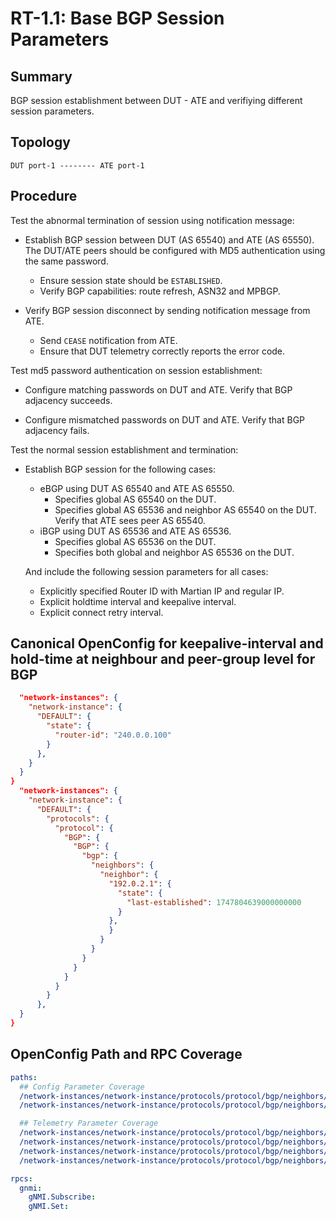 # RT-1.1: Base BGP Session Parameters

## Summary

BGP session establishment between DUT - ATE and verifiying different session parameters.

## Topology

    DUT port-1 -------- ATE port-1

## Procedure

Test the abnormal termination of session using notification message:

*   Establish BGP session between DUT (AS 65540) and ATE (AS 65550). The DUT/ATE
    peers should be configured with MD5 authentication using the same password.

    *   Ensure session state should be `ESTABLISHED`.
    *   Verify BGP capabilities: route refresh, ASN32 and MPBGP.
    
*   Verify BGP session disconnect by sending notification message from ATE.

    *   Send `CEASE` notification from ATE.
    *   Ensure that DUT telemetry correctly reports the error code.

Test md5 password authentication on session establishment:

*   Configure matching passwords on DUT and ATE. Verify that BGP adjacency succeeds.

*   Configure mismatched passwords on DUT and ATE. Verify that BGP adjacency fails.


Test the normal session establishment and termination:

*   Establish BGP session for the following cases:

    *   eBGP using DUT AS 65540 and ATE AS 65550.
        *   Specifies global AS 65540 on the DUT.
        *   Specifies global AS 65536 and neighbor AS 65540 on the DUT.
            Verify that ATE sees peer AS 65540.
    *   iBGP using DUT AS 65536 and ATE AS 65536.
        *   Specifies global AS 65536 on the DUT.
        *   Specifies both global and neighbor AS 65536 on the DUT.

    And include the following session parameters for all cases:

    *   Explicitly specified Router ID with Martian IP and regular IP.
    *   Explicit holdtime interval and keepalive interval.
    *   Explicit connect retry interval.

## Canonical OpenConfig for keepalive-interval and hold-time at neighbour and peer-group level for BGP

```json
  "network-instances": {
    "network-instance": {
      "DEFAULT": {
        "state": {
          "router-id": "240.0.0.100"
        }
      },
    }
  }
}
  "network-instances": {
    "network-instance": {
      "DEFAULT": {
        "protocols": {
          "protocol": {
            "BGP": {
              "BGP": {
                "bgp": {
                  "neighbors": {
                    "neighbor": {
                      "192.0.2.1": {
                        "state": {
                          "last-established": 1747804639000000000
                        }
                      },
                      }
                    }
                  }
                }
              }
            }
          }
        }
      },
  }
}
```

## OpenConfig Path and RPC Coverage
```yaml
paths:
  ## Config Parameter Coverage
  /network-instances/network-instance/protocols/protocol/bgp/neighbors/neighbor/timers/config/hold-time:
  /network-instances/network-instance/protocols/protocol/bgp/neighbors/neighbor/timers/config/keepalive-interval:

  ## Telemetry Parameter Coverage
  /network-instances/network-instance/protocols/protocol/bgp/neighbors/neighbor/state/last-established:
  /network-instances/network-instance/protocols/protocol/bgp/neighbors/neighbor/state/messages/received/NOTIFICATION:
  /network-instances/network-instance/protocols/protocol/bgp/neighbors/neighbor/timers/state/negotiated-hold-time:
  /network-instances/network-instance/protocols/protocol/bgp/neighbors/neighbor/state/supported-capabilities:

rpcs:
  gnmi:
    gNMI.Subscribe:
    gNMI.Set:
```
